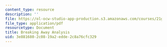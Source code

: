 ```yaml
---
content_type: resource
description: ''
file: https://ol-ocw-studio-app-production.s3.amazonaws.com/courses/21g-221-communicating-in-american-culture-s-spring-2019/3e8816802c0819a2edde2c8a76cfc329_MIT21G_221S19_breaking.pdf
file_type: application/pdf
resourcetype: Document
title: Breaking Away Analysis
uid: 3e881680-2c08-19a2-edde-2c8a76cfc329
---
```

